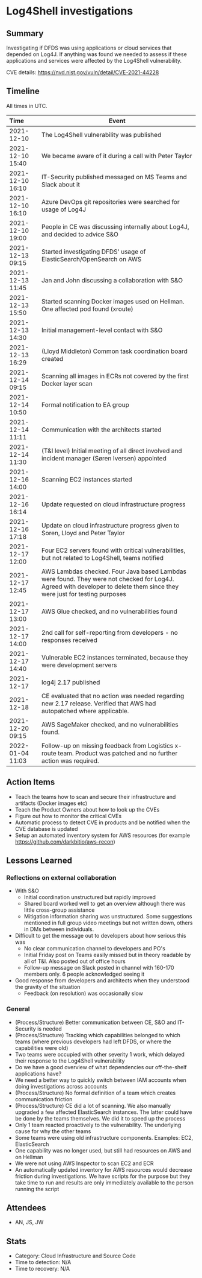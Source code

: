 # Log4Shell investigations

## Summary

Investigating if DFDS was using applications or cloud services that depended on Log4J. If anything was found we needed to assess if these applications and services were affected by the Log4Shell vulnerability.

CVE details: <https://nvd.nist.gov/vuln/detail/CVE-2021-44228>

## Timeline

All times in UTC.

| Time               | Event                                                                                                                                                                    |
| :----------------- | ------------------------------------------------------------------------------------------------------------------------------------------------------------------------ |
| 2021-12-10         | The Log4Shell vulnerability was published                                                                                                                                |
| 2021-12-10   15:40 | We became aware of it during a call with Peter Taylor                                                                                                                    |
| 2021-12-10   16:10 | IT-Security published messaged on MS Teams and Slack about it                                                                                                            |
| 2021-12-10   16:10 | Azure DevOps git repositories were searched for usage of Log4J                                                                                                           |
| 2021-12-10   19:00 | People in CE was discussing internally about Log4J, and decided to advice S&amp;O                                                                                        |
| 2021-12-13   09:15 | Started investigating DFDS' usage of ElasticSearch/OpenSearch on AWS                                                                                                     |
| 2021-12-13   11:45 | Jan and John discussing a collaboration with S&amp;O                                                                                                                     |
| 2021-12-13   15:50 | Started scanning Docker images used on Hellman. One affected pod found (xroute)                                                                                          |
| 2021-12-13   14:30 | Initial management-level contact with S&amp;O                                                                                                                            |
| 2021-12-13   16:29 | (Lloyd Middleton) Common task coordination board created                                                                                                                 |
| 2021-12-14   09:15 | Scanning all images in ECRs not covered by the first Docker layer scan                                                                                                   |
| 2021-12-14   10:50 | Formal notification to EA group                                                                                                                                          |
| 2021-12-14   11:11 | Communication with the architects started                                                                                                                                |
| 2021-12-14   11:30 | (T&amp;I level) Initial meeting of all direct involved and incident manager (Søren Iversen) appointed                                                                    |
| 2021-12-16   14:00 | Scanning EC2 instances started                                                                                                                                           |
| 2021-12-16   16:14 | Update requested on cloud infrastructure progress                                                                                                                        |
| 2021-12-16   17:18 | Update on cloud infrastructure progress given to Soren, Lloyd and Peter Taylor                                                                                           |
| 2021-12-17   12:00 | Four EC2 servers found with critical vulnerabilities, but not related to Log4Shell, teams notified                                                                       |
| 2021-12-17   12:45 | AWS Lambdas checked. Four Java based Lambdas were found. They were not checked for Log4J. Agreed with developer to delete them since they were just for testing purposes |
| 2021-12-17   13:00 | AWS Glue checked, and no vulnerabilities found                                                                                                                           |
| 2021-12-17   14:00 | 2nd call for self-reporting from developers - no responses received                                                                                                      |
| 2021-12-17   14:40 | Vulnerable EC2 instances terminated, because they were development servers                                                                                               |
| 2021-12-17         | log4j 2.17 published                                                                                                                                                     |
| 2021-12-18         | CE evaluated that no action was needed regarding new 2.17 release. Verified that AWS had autopatched where applicable.                                                   |
| 2021-12-20   09:15 | AWS SageMaker checked, and no vulnerabilities found.                                                                                                                     |
| 2022-01-04 11:03   | Follow-up on missing feedback from Logistics x-route team. Product was patched and no further action was required.                                                       |

## Action Items

- Teach the teams how to scan and secure their infrastructure and artifacts (Docker images etc)
- Teach the Product Owners about how to look up the CVEs
- Figure out how to monitor the critical CVEs
- Automatic process to detect CVE in products and be notified when the CVE database is updated
- Setup an automated inventory system for AWS resources (for example <https://github.com/darkbitio/aws-recon>)

## Lessons Learned

### Reflections on external collaboration

- With S&O
  - Initial coordination unstructured but rapidly improved
  - Shared board worked well to get an overview although there was little cross-group assistance
  - Mitigation information sharing was unstructured. Some suggestions mentioned in full group video meetings but not written down, others in DMs between individuals.
- Difficult to get the message out to developers about how serious this was
  - No clear communication channel to developers and PO's
  - Initial Friday post on Teams easily missed but in theory readable by all of T&I. Also posted out of office hours
  - Follow-up message on Slack posted in channel with 160-170 members only. 6 people acknowledged seeing it
- Good response from developers and architects when they understood the gravity of the situation
  - Feedback (on resolution) was occasionally slow

### General

- (Process/Structure) Better communication between CE, S&O and IT-Security is needed
- (Process/Structure) Tracking which capabilities belonged to which teams (where previous developers had left DFDS, or where the capabilities were old)
- Two teams were occupied with other severity 1 work, which delayed their response to the Log4Shell vulnerability
- Do we have a good overview of what dependencies our off-the-shelf applications have?
- We need a better way to quickly switch between IAM accounts when doing investigations across accounts
- (Process/Structure) No formal definition of a team which creates communication friction
- (Process/Structure) CE did a lot of scanning. We also manually upgraded a few affected ElasticSearch instances. The latter could have be done by the teams themselves. We did it to speed up the process
- Only 1 team reacted proactively to the vulnerability. The underlying cause for why the other teams
- Some teams were using old infrastructure components. Examples: EC2, ElasticSearch
- One capability was no longer used, but still had resources on AWS and on Hellman
- We were not using AWS Inspector to scan EC2 and ECR
- An automatically updated inventory for AWS resources would decrease friction during investigations. We have scripts for the purpose but they take time to run and results are only immediately available to the person running the script

## Attendees

- AN, JS, JW

## Stats

- Category: Cloud Infrastructure and Source Code
- Time to detection: N/A
- Time to recovery: N/A
